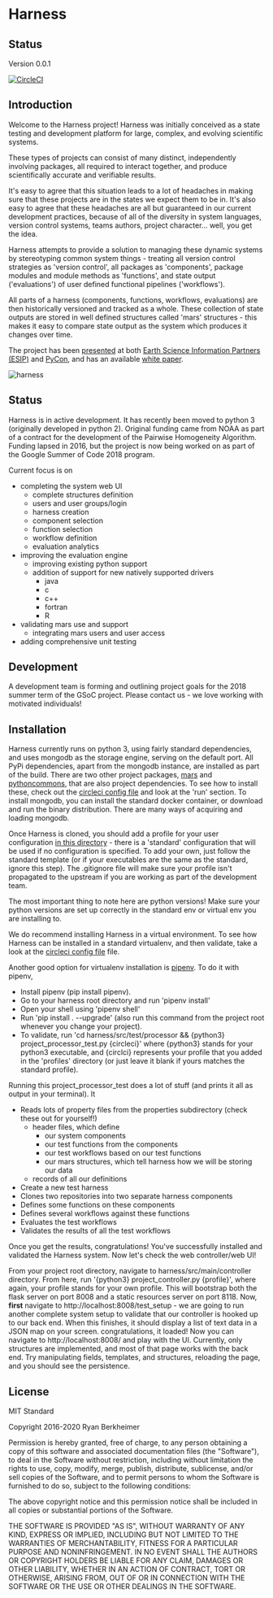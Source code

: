 # Harness

## Status

Version 0.0.1

[![CircleCI](https://circleci.com/gh/RBerkheimer/harness.svg?style=svg)](https://circleci.com/gh/RBerkheimer/harness)

## Introduction
Welcome to the Harness project! Harness was initially conceived as a state testing and development platform for large, complex, and evolving scientific systems.

These types of projects can consist of many distinct, independently involving packages, all required to interact together, and produce scientifically accurate and verifiable results.

It's easy to agree that this situation leads to a lot of headaches in making sure that these projects are in the states we expect them to be in. It's also easy to agree that these headaches are all but guaranteed in our current development practices, because of all of the diversity in system languages, version control systems, teams authors, project character... well, you get the idea.

Harness attempts to provide a solution to managing these dynamic systems by stereotyping common system things - treating all version control strategies as 'version control', all packages as 'components', package modules and module methods as 'functions', and state output ('evaluations') of user defined functional pipelines ('workflows').

All parts of a harness (components, functions, workflows, evaluations) are then historically versioned and tracked as a whole. These collection of state outputs are stored in well defined structures called 'mars' structures - this makes it easy to compare state output as the system which produces it changes over time.

The project has been [presented](https://www.youtube.com/watch?v=ehXGM8idcAY) at both [Earth Science Information Partners (ESIP)](http://commons.esipfed.org/node/9131) and [PyCon](https://us.pycon.org/2016/schedule/presentation/2021/), and has an available [white paper](http://commons.esipfed.org/sites/default/files/Harness_WhitePaper.pdf).

![harness](reference/Harness_PyCon.png?raw=true "Original Harness Poster - February 2016")

## Status

Harness is in active development. It has recently been moved to python 3 (originally developed in python 2). Original funding came from NOAA as part of a contract for the development of the Pairwise Homogeneity Algorithm. Funding lapsed in 2016, but the project is now being worked on as part of the Google Summer of Code 2018 program.

Current focus is on
* completing the system web UI
    * complete structures definition
    * users and user groups/login
    * harness creation
    * component selection
    * function selection
    * workflow definition
    * evaluation analytics
* improving the evaluation engine
    * improving existing python support
    * addition of support for new natively supported drivers
        * java
        * c
        * c++
        * fortran
        * R
* validating mars use and support
    * integrating mars users and user access
* adding comprehensive unit testing

## Development

A development team is forming and outlining project goals for the 2018 summer term of the GSoC project. Please contact us - we love working with motivated individuals!

## Installation

Harness currently runs on python 3, using fairly standard dependencies, and uses mongodb as the storage engine, serving on the default port. All PyPi dependencies, apart from the mongodb instance, are installed as part of the build. There are two other project packages, [mars](https://github.com/RBerkheimer/mars) and [pythoncommons](https://github.com/RBerkheimer/pythoncommons), that are also project dependencies. To see how to install these, check out the [circleci config file](https://github.com/RBerkheimer/harness/blob/master/.circleci/config.yml) and look at the 'run' section. To install mongodb, you can install the standard docker container, or download and run the binary distribution. There are many ways of acquiring and loading mongodb.

Once Harness is cloned, you should add a profile for your user configuration [in this directory](https://github.com/RBerkheimer/harness/tree/master/harness/properties/profiles) - there is a 'standard' configuration that will be used if no configuration is specified. To add your own, just follow the standard template (or if your executables are the same as the standard, ignore this step). The .gitignore file will make sure your profile isn't propagated to the upstream if you are working as part of the development team.

The most important thing to note here are python versions! Make sure your python versions are set up correctly in the standard env or virtual env you are installing to.

We do recommend installing Harness in a virtual environment. To see how Harness can be installed in a standard virtualenv, and then validate, take a look at the [circleci config file](https://github.com/RBerkheimer/harness/blob/master/.circleci/config.yml) file.

Another good option for virtualenv installation is [pipenv](https://github.com/pypa/pipenv).
To do it with pipenv,
* Install pipenv (pip install pipenv).
* Go to your harness root directory and run 'pipenv install'
* Open your shell using 'pipenv shell'
* Run 'pip install . --upgrade' (also run this command from the project root whenever you change your project).
* To validate, run 'cd harness/src/test/processor && {python3} project_processor_test.py {circleci}' where {python3} stands for your python3 executable, and {circlci} represents your profile that you added in the 'profiles' directory (or just leave it blank if yours matches the standard profile).


Running this project_processor_test does a lot of stuff (and prints it all as output in your terminal). It

* Reads lots of property files from the properties subdirectory (check these out for yourself!)
    * header files, which define
        * our system components
        * our test functions from the components
        * our test workflows based on our test functions
        * our mars structures, which tell harness how we will be storing our data
    * records of all our definitions
* Create a new test harness
* Clones two repositories into two separate harness components
* Defines some functions on these components
* Defines several workflows against these functions
* Evaluates the test workflows
* Validates the results of all the test workflows

Once you get the results, congratulations! You've successfully installed and validated the Harness system. Now let's check the web controller/web UI!

From your project root directory, navigate to harness/src/main/controller directory. From here, run '{python3} project_controller.py {profile}', where again, your profile stands for your own profile. This will bootstrap both the flask server on port 8008 and a static resources server on port 8118. Now, **first** navigate to http://localhost:8008/test_setup - we are going to run another complete system setup to validate that our controller is hooked up to our back end. When this finishes, it should display a list of text data in a JSON map on your screen. congratulations, it loaded! Now you can navigate to http://localhost:8008/ and play with the UI. Currently, only structures are implemented, and most of that page works with the back end. Try manipulating fields, templates, and structures, reloading the page, and you should see the persistence.

## License

MIT Standard

Copyright 2016-2020 Ryan Berkheimer

Permission is hereby granted, free of charge, to any person obtaining a copy of this software and associated documentation files (the "Software"), to deal in the Software without restriction, including without limitation the rights to use, copy, modify, merge, publish, distribute, sublicense, and/or sell copies of the Software, and to permit persons to whom the Software is furnished to do so, subject to the following conditions:

The above copyright notice and this permission notice shall be included in all copies or substantial portions of the Software.

THE SOFTWARE IS PROVIDED "AS IS", WITHOUT WARRANTY OF ANY KIND, EXPRESS OR IMPLIED, INCLUDING BUT NOT LIMITED TO THE WARRANTIES OF MERCHANTABILITY, FITNESS FOR A PARTICULAR PURPOSE AND NONINFRINGEMENT. IN NO EVENT SHALL THE AUTHORS OR COPYRIGHT HOLDERS BE LIABLE FOR ANY CLAIM, DAMAGES OR OTHER LIABILITY, WHETHER IN AN ACTION OF CONTRACT, TORT OR OTHERWISE, ARISING FROM, OUT OF OR IN CONNECTION WITH THE SOFTWARE OR THE USE OR OTHER DEALINGS IN THE SOFTWARE.
